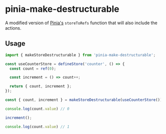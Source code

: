 # pinia-make-destructurable
A modified version of [Pinia's](https://pinia.vuejs.org/) `storeToRefs` function that will also include the actions.

## Usage
```ts
import { makeStoreDestructurable } from 'pinia-make-destructurable';

const useCounterStore = defineStore('counter', () => {
  const count = ref(0);

  const increment = () => count++;

  return { count, increment };
});

const { count, increment } = makeStoreDestructurable(useCounterStore());

console.log(count.value) // 0

increment();

console.log(count.value) // 1

```